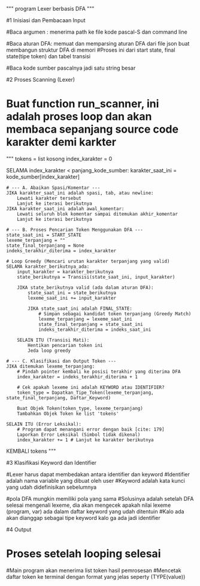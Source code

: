 """
program Lexer berbasis DFA
"""

#1 Inisiasi dan Pembacaan Input

#Baca argumen : menerima path ke file kode pascal-S dan command line

#Baca aturan DFA: memuat dan memparsing aturan DFA dari file json buat membangun struktur DFA di memori
#Proses ini dari start state, final state(tipe token) dan tabel transisi

#Baca kode sumber pascalnya jadi satu string besar


#2 Proses Scanning (Lexer)

# Buat function run_scanner, ini adalah proses loop dan akan membaca sepanjang source code karakter demi karkter
"""
tokens = list kosong
index_karakter = 0

SELAMA index_karakter < panjang_kode_sumber:
    karakter_saat_ini = kode_sumber[index_karakter]

    # --- A. Abaikan Spasi/Komentar ---
    JIKA karakter_saat_ini adalah spasi, tab, atau newline:
        Lewati karakter tersebut
        Lanjut ke iterasi berikutnya
    JIKA karakter_saat_ini adalah awal_komentar:
        Lewati seluruh blok komentar sampai ditemukan akhir_komentar
        Lanjut ke iterasi berikutnya

    # --- B. Proses Pencarian Token Menggunakan DFA ---
    state_saat_ini = START_STATE
    lexeme_terpanjang = ""
    state_final_terpanjang = None
    indeks_terakhir_diterima = index_karakter

    # Loop Greedy (Mencari urutan karakter terpanjang yang valid)
    SELAMA karakter_berikutnya_ada:
        input_karakter = karakter_berikutnya
        state_berikutnya = Transisi(state_saat_ini, input_karakter)

        JIKA state_berikutnya valid (ada dalam aturan DFA):
            state_saat_ini = state_berikutnya
            lexeme_saat_ini += input_karakter

            JIKA state_saat_ini adalah FINAL_STATE:
                # Simpan sebagai kandidat token terpanjang (Greedy Match)
                lexeme_terpanjang = lexeme_saat_ini
                state_final_terpanjang = state_saat_ini
                indeks_terakhir_diterima = indeks_saat_ini

        SELAIN ITU (Transisi Mati):
            Hentikan pencarian token ini
            Jeda loop greedy
            
    # --- C. Klasifikasi dan Output Token ---
    JIKA ditemukan lexeme_terpanjang:
        # Pindah pointer kembali ke posisi terakhir yang diterima DFA
        index_karakter = indeks_terakhir_diterima + 1
        
        # Cek apakah lexeme ini adalah KEYWORD atau IDENTIFIER?
        token_type = Dapatkan_Tipe_Token(lexeme_terpanjang, state_final_terpanjang, Daftar_Keyword)
        
        Buat Objek Token(token_type, lexeme_terpanjang)
        Tambahkan Objek Token ke list 'tokens'
    
    SELAIN ITU (Error Leksikal):
        # Program dapat menangani error dengan baik [cite: 179]
        Laporkan Error Leksikal (Simbol tidak dikenal)
        index_karakter += 1 # Lanjut ke karakter berikutnya

KEMBALI tokens
"""

#3 Klasifikasi Keyword dan Identifier

#Lexer harus dapat membedakan antara identifier dan keyword
#Identifier adalah nama variable yang dibuat oleh user
#Keyword adalah kata kunci yang udah didefinisikan sebelumnya

#pola DFA mungkin memiliki pola yang sama
#Solusinya adalah setelah DFA selesai mengenali lexeme, dia akan mengecek apakah nilai lexeme (program, var) ada dalam daftar keyword yang udah ditentuin
#Kalo ada akan dianggap sebagai tipe keyword kalo ga ada jadi identifier



#4 Output
# Proses setelah looping selesai
#Main program akan menerima list token hasil pemrosesan
#Mencetak daftar token ke terminal dengan format yang jelas seperty (TYPE(value))